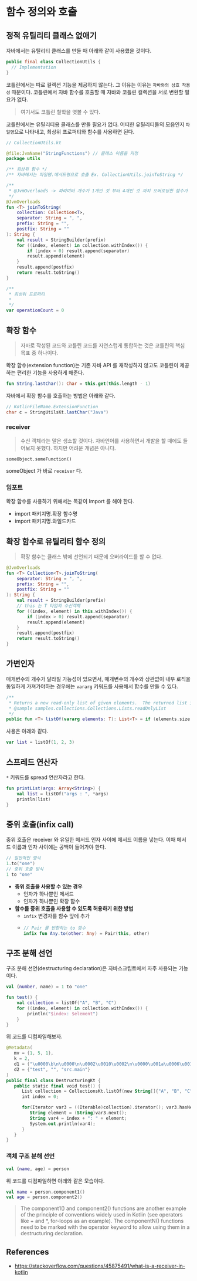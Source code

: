 # 함수 정의와 호출

## 정적 유틸리티 클래스 없애기

자바에서는 유틸리티 클래스를 만들 때 아래와 같이 사용했을 것이다.

```java
public final class CollectionUtils {
  // Implementation
}
```

코틀린에서는 따로 컬렉션 기능을 제공하지 않는다. 그 이유는 이유는 `자바와의 상호 작용성` 때문이다. 
코틀린에서 자바 함수를 호출할 때 자바와 코틀린 컬렉션을 서로 변환할 필요가 없다.

> 여기서도 코틀린 철학을 엿볼 수 있다.

코틀린에서는 유틸리티용 클래스를 만들 필요가 없다. 어떠한 유틸리티들의 모음인지 `파일명`으로 나타내고, 최상위 프로퍼티와 함수를 사용하면 된다.

```kotlin
// CollectionUtils.kt

@file:JvmName("StringFunctions") // 클래스 이름을 지정
package utils

/** 최상위 함수 */
/** 자바에서는 파일명.메서드명으로 호출 Ex. CollectionUtils.joinToString */

/**
 * @JvmOverloads -> 파라미터 개수가 1개인 것 부터 4개인 것 까지 오버로딩한 함수가 만들어진다.
 */
@JvmOverloads
fun <T> joinToString(
    collection: Collection<T>,
    separator: String = ", ",
    prefix: String = "",
    postfix: String = ""
): String {
    val result = StringBuilder(prefix)
    for ((index, element) in collection.withIndex()) {
        if (index > 0) result.append(separator)
        result.append(element)
    }
    result.append(postfix)
    return result.toString()
}

/**
 * 최상위 프로퍼티
 *
 */
var operationCount = 0
```

## 확장 함수

> 자바로 작성된 코드와 코틀린 코드를 자연스럽게 통합하는 것은 코틀린의 핵심 목표 중 하나이다.

확장 함수(extension function)는 기존 자바 API 를 재작성하지 않고도 코틀린이 제공하는 편리한 기능을 사용하게 해준다.

```kotlin
fun String.lastChar(): Char = this.get(this.length - 1)
```

자바에서 확장 함수를 호출하는 방법은 아래와 같다.

```java
// KotlinFileName.ExtensionFunction
char c = StringUtilsKt.lastChar("Java")
```

### receiver

> 수신 객체라는 말은 생소할 것이다. 자바언어를 사용하면서 개발을 할 때에도 들어보지 못했다. 하지만 어려운 개념은 아니다.

```
someObject.someFunction()
```

someObject 가 바로 `receiver` 다.

### 임포트

확장 함수를 사용하기 위해서는 똑같이 Import 를 해야 한다.

- import 패키지명.확장 함수명
- import 패키지명.와일드카드

## 확장 함수로 유틸리티 함수 정의

> 확장 함수는 클래스 밖에 선언되기 때문에 오버라이드를 할 수 없다.

```kotlin
@JvmOverloads
fun <T> Collection<T>.joinToString(
    separator: String = ", ",
    prefix: String = "",
    postfix: String = ""
): String {
    val result = StringBuilder(prefix)
    // this 는 T 타입의 수신객체
    for ((index, element) in this.withIndex()) {
        if (index > 0) result.append(separator)
        result.append(element)
    }
    result.append(postfix)
    return result.toString()
}
```

## 가변인자

매개변수의 개수가 달라질 가능성이 있으면서, 매개변수의 개수와 상관없이 내부 로직을 동일하게 가져가야하는 경우에는 `vararg` 키워드를 사용해서 함수를 만들 수 있다.

```kotlin
/**
 * Returns a new read-only list of given elements.  The returned list is serializable (JVM).
 * @sample samples.collections.Collections.Lists.readOnlyList
 */
public fun <T> listOf(vararg elements: T): List<T> = if (elements.size > 0) elements.asList() else emptyList()
```

사용은 아래와 같다.

```kotlin
var list = listOf(1, 2, 3)
```

## 스프레드 연산자

`*` 키워드를 spread 연산자라고 한다.

```kotlin
fun printList(args: Array<String>) {
    val list = listOf("args : ", *args)
    println(list)
}
```

## 중위 호출(infix call)

중위 호출은 receiver 와 유일한 메서드 인자 사이에 메서드 이름을 넣는다. 이때 메서드 이름과 인자 사이에는 공백이 들어가야 한다.

```kotlin
// 일반적인 방식
1.to("one")
// 중위 호출 방식
1 to "one"
```

- __중위 호출을 사용할 수 있는 경우__
  - 인자가 하나뿐인 메서드
  - 인자가 하나뿐인 확장 함수
- __함수를 중위 호출을 사용할 수 있도록 허용하기 위한 방법__
  - `infix` 변경자를 함수 앞에 추가
  - ```kotlin
    // Pair 를 반환하는 to 함수
    infix fun Any.to(other: Any) = Pair(this, other)
    ```
    
## 구조 분해 선언

구조 분해 선언(destructuring declaration)은 자바스크립트에서 자주 사용되는 기능이다.

```kotlin
val (number, name) = 1 to "one"
```

```kotlin
fun test() {
    val collection = listOf("A", "B", "C")
    for ((index, element) in collection.withIndex()) {
        println("$index: $element")
    }
}
```

위 코드를 디컴파일해보자.

```kotlin
@Metadata(
   mv = {1, 5, 1},
   k = 2,
   d1 = {"\u0000\b\n\u0000\n\u0002\u0010\u0002\n\u0000\u001a\u0006\u0010\u0000\u001a\u00020\u0001¨\u0006\u0002"},
   d2 = {"test", "", "src.main"}
)
public final class DestructuringKt {
   public static final void test() {
      List collection = CollectionsKt.listOf(new String[]{"A", "B", "C"});
      int index = 0;

      for(Iterator var3 = ((Iterable)collection).iterator(); var3.hasNext(); ++index) {
         String element = (String)var3.next();
         String var4 = index + ": " + element;
         System.out.println(var4);
      }
   }
}
```

### 객체 구조 분해 선언

```kotlin
val (name, age) = person
```

위 코드를 디컴파일하면 아래와 같은 모습이다.

```kotlin
val name = person.component1()
val age = person.component2()
```

> The component1() and component2() functions are another example of the principle of conventions widely used in Kotlin (see operators like + and *, for-loops as an example). The componentN() functions need to be marked with the operator keyword to allow using them in a destructuring declaration.

## References

- https://stackoverflow.com/questions/45875491/what-is-a-receiver-in-kotlin
